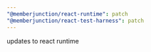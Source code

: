 ```yaml
---
"@memberjunction/react-runtime": patch
"@memberjunction/react-test-harness": patch
---
```


updates to react runtime
